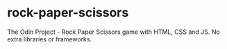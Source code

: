 # rock-paper-scissors
The Odin Project - Rock Paper Scissors game with HTML, CSS and JS. No extra libraries or frameworks.
